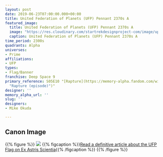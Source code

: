 ```yaml
---
layout: post
date: 2019-06-23T07:00:00.000+00:00
title: United Federation of Planets (UFP) Pennant 2370s A
featured_image:
  title: United Federation of Planets (UFP) Pennant 2370s A
  image: "https://res.cloudinary.com/startrekdesignproject-com/image/upload/v1561339656/UFPPennant2370s.png"
  caption: United Federation of Planets (UFP) Pennant 2370s A
time_period: 2300s
quadrants: Alpha
universes:
- Prime
affiliations:
- UFP
types:
- Flag/Banner
franchise: Deep Space 9
primary_reference: S05E10 "[Rapture](https://memory-alpha.fandom.com/wiki/Rapture
  "Rapture (episode)")"
designer: ''
memory_alpha_url: ''
slug: ''
designers:
- Mike Okuda

---
```

## Canon Image

{{% figure %}}
![](https://res.cloudinary.com/startrekdesignproject-com/image/upload/v1561339656/DS9-5x10-UFP-Pennant-2370s.jpg)
{{% figcaption %}}[Read a definitive article about the UFP Flag on Ex Astris Scientia](http://www.ex-astris-scientia.org/inconsistencies/NEW_federation_flag.htm){{% /figcaption %}} {{% /figure %}}